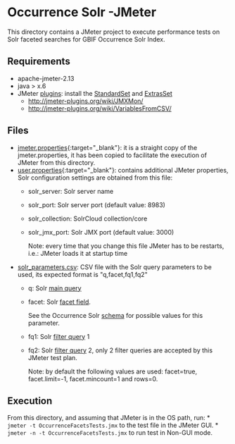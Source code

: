 Occurrence Solr -JMeter
=======================
This directory contains a JMeter project to execute performance tests on Solr faceted searches for GBIF Occurrence Solr Index.

Requirements
------------
  * apache-jmeter-2.13
  * java > x.6
  * JMeter [plugins](http://jmeter-plugins.org/): install the [StandardSet](http://jmeter-plugins.org/wiki/StandardSet/) and [ExtrasSet](http://jmeter-plugins.org/wiki/ExtrasSet/)   
    - http://jmeter-plugins.org/wiki/JMXMon/
    - http://jmeter-plugins.org/wiki/VariablesFromCSV/    

Files
------
  * [jmeter.properties](jmeter.properties){:target="_blank"}: it is a straight copy of the jmeter.properties, it has been copied to facilitate the execution of JMeter from this directory.
  * [user.properties](user.properties){:target="_blank"}: contains additional JMeter properties, Solr configuration settings are obtained from this file:
    - solr_server: Solr server name
    - solr_port: Solr server port (default value: 8983)
    - solr_collection: SolrCloud collection/core
    - solr_jmx_port: Solr JMX port (default value: 3000)
    
      Note: every time that you change this file JMeter has to be restarts, i.e.: JMeter loads it at startup time
  * [solr_parameters.csv](solr_parameters.csv): CSV file with the Solr query parameters to be used, its expected format is "q,facet,fq1,fq2"
    - q: Solr [main query](https://wiki.apache.org/solr/CommonQueryParameters#q)
    - facet: Solr [facet field](https://wiki.apache.org/solr/SimpleFacetParameters#facet.field).
    
      See the Occurrence Solr [schema](../src/main/resources/solr/conf/schema.xml) for possible values for this parameter.
    - fq1: Solr [filter query](https://wiki.apache.org/solr/CommonQueryParameters#fq) 1
    - fq2: Solr [filter query](https://wiki.apache.org/solr/CommonQueryParameters#fq) 2, only 2 filter queries are accepted by this JMeter test plan.
    
      Note: by default the following values are used: facet=true, facet.limit=-1, facet.mincount=1 and rows=0.
      
Execution
---------
From this directory, and assuming that JMeter is in the OS path, run:
    * `jmeter -t OccurrenceFacetsTests.jmx` to the test file in the JMeter GUI.
    * `jmeter -n -t OccurrenceFacetsTests.jmx` to run test in Non-GUI mode.
